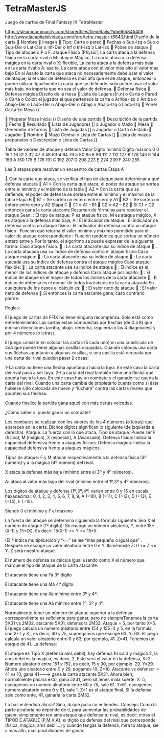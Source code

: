 # TetraMasterJS
Juego de cartas de Final Fantasy IX TetraMaster

https://steamcommunity.com/sharedfiles/filedetails/?id=665845408
http://www.lacapitalolvidada.com/foro/tetra-master-t6643.html
Diseño de la carta
 Nombre
 Imagen
 Tipo: Carta o pared
 Fechas
o Sup-Izq
o Sup
o Sup-Der
o Lat-Der
o Inf-Der
o Inf
o Inf-Izq
o Lat-Izq
 Poder de ataque
 Tipo de ataque
o P o F: ataque Físico (Physic), La carta ataca a la defensa física en la carta rival
o M: ataque Mágico, La carta ataca a la defensa mágica en la carta rival
o X: flexible, La carta ataca a la defensa más baja en la carta rival
o A: asalto, La carta ataca con el valor más alto al valor más bajo
En el Asalto la carta que ataca no necesariamente debe usar el valor de ataque; si el valor de defensa es más alto
que el de ataque, entonces lo puede utilizar. Igualmente la carta que se defiende, solo puede usar el valor más
bajo, no importa que no sea el valor de defensa.
 Defensa física
 Defensa mágica
Diseño de la mesa
 Lista de Lugares[n,n]
o Carta o Pared
o Carta
o Color: el jugador al que pertenece la carta
o Arriba-Izq
o Arriba
o Abajo-Der
o Lado-Der
o Abajo-Der
o Abajo
o Abajo-Izq
o Lado-Izq
 Poner Carta En Mesa ()

 Preparar Mesa Inicial ()
Diseño de una partida
 Descripción de la partida
 Fecha
 Resultado
 Lista de Jugadores []
o Jugador
o Mazo
 Mesa
 Generador de turnos
 Lista de Jugadas []
o Jugador
o Carta
o Estado

Jugador
 Nombre
 Mazo Central
o Lista de Cartas []
 Lista de mazos preparados
o Descripción
o Lista de Cartas []

Tabla de valores de ataque y defensa
Valor Dígito
mínimo
Dígito
máximo
0 0 15
1 16 31
2 32 47
3 48 63
4 64 79
5 80 95
6 96 111
7 112 127
8 128 143
9 144 159
A 160 175
B 176 191
C 192 207
D 208 223
E 224 239
F 240 255

Las 3 etapas para resolver un encuentro de cartas
Etapa A

 Con la carta que ataca, se verifica el tipo de ataque para determinar a qué defensa atacará
 A1 = Con la carta que ataca, el poder de ataque se sortea entre el mínimo y el máximo de la tabla
 A2 = Con la carta que se defiende, el poder de defensa se sortea entre el mínimo y el máximo de la tabla
Etapa B
 B1 = Se sortea un entero entre cero y A1
 B2 = Se sortea un entero entre cero y A2
Etapa C
 C1 = A1 – B1
 C2 = A2 – B2
 Si C1 &gt; C2 entonces gana la carta atacante
Resumen de fórmulas para resolver el ataque
Sean:
: El tipo de ataque: P es ataque físico, M es ataque mágico, X es ataque a la defensa más baja, A
: El indicador de ataque
: El indicador de defensa contra un ataque físico
: El indicador de defensa contra un ataque físico
: Función que retorna el valor mínimo y máximo permitido para el valor de ataque correspondiente
: Función randómica que sortea un número entero entre y
Por lo tanto, el algoritmo se puede expresar de la siguiente forma:
Caso ataque físico:
 : La carta atacante usa su índice de ataque
 : La carta atacada usa su índice de defensa contra el ataque físico
Caso ataque mágico:
 : La carta atacante usa su índice de ataque
 : La carta atacada usa su índice de defensa contra el ataque mágico
Caso ataque flexible:
 : La carta atacante usa su índice de ataque
 : El índice es el menor de los índices de ataque y defensa
Caso ataque por asalto:
 : El índice de ataque es el mayor de todos los índices de la carta atacante
 : El índice de defensa es el menor de todos los índices de la carta atacada
En cualquiera de los casos el cálculo es:
 : El valor neto de ataque
 : El valor neto de defensa
 Si entonces la carta atacante gana, caso contrario pierde.

Reglas:

El juego de cartas de FFIX no tiene ninguna recompensa. Sólo está como entretenimiento.
Las cartas están compuestas por flechas (de 0 a 8) que indican direcciones (arriba, abajo, derecha, izquierda y las 4
diagonales) y por 4 números (o letras).

El juego consiste en colocar las cartas (5 cada uno) en una cuadrícula de 4x4 que puede tener algunas casillas ocupadas.
Cuando colocas una carta sus flechas apuntarán a algunas casillas, si una casilla está ocupada por una carta del rival
pueden pasar 2 cosas:

1-La carta no tiene una flecha apuntando hacia la tuya. En este caso la carta del rival pasa a ser tuya.
2-La carta del rival también tiene una flecha que apunta hacia la tuya. En este caso hay un combate y el ganador se
queda la carta del rival.
Cuando una carta cambia de propietario cuenta como si ésta hubiese sido colocada de nuevo y “luchará” contra las
cartas rivales que apunten sus flechas.

Cuando finalice la partida gana aquel con más cartas volcadas.

¿Cómo saber si puedo ganar un combate?

Los combates se realizan con los valores de los 4 números (o letras) que aparecen en la carta. Dichos dígitos significan lo
siguiente (de izquierda a derecha):
Ataque: La fuerza con la que ataca.
Tipo de ataque: Puede ser F (físico), M (mágico), X (especial), A (Avanzado).
Defensa física: Indica la capacidad defensiva frente a ataques físicos.
Defensa mágica: Indica la capacidad defensiva frente a ataques mágicos.

Tipos de ataque:
F y M atacan respectivamente a la defensa física (3º número) y a la mágica (4º número) del rival.

X ataca la defensa más baja (mínimo entre el 3º y 4º números).

A: ataca al valor más bajo del rival (mínimo entre el 1º,3º y 4º números).

Los dígitos de ataque y defensa (1º,3º,4º) varían entre 0 y 15 en escala hexadecimal:
0, 1, 2, 3, 4, 5, 6, 7, 8, 9, A (=10), B (=11), C (=12), D (=13), E (=14), F (=15).

Siendo 0 el mínimo y F el máximo

La fuerza del ataque se determina siguiendo la fórmula siguiente:
Sea X el número de ataque (1º dígito):
Se escoge un número aleatorio, Y, entre 15*(X-1) y 15*(X). Es decir:
15(X-1) &lt;= Y &lt;= 15*X

(El * indica multiplicación y “&lt;=” se lee “más pequeño o igual que” .
Después se escoge un valor aleatorio entre 0 e Y, llamémosle Z:
0 &lt;= Z &lt;= Y.
Z será nuestro ataque.

El número de defensa se calcula igual usando como X el número que marque el tipo de ataque de la carta atacante:

El atacante tiene una Fà 3º dígito

El atacante tiene una Mà 4º dígito

El atacante tiene una Xà mínimo entre 3º y 4º.

El atacante tiene una Aà mínimo entre 1º, 3º y 4º.

Normalmente tener un número de ataque superior a la defensa correspondiente es suficiente para ganar, pero no
siempreTenemos la carta 5X31 vs 2M32, atacante 5X31, defensora 2M32.
Ataque = 5, por tanto X=5. El juego calcula un numero aleatorio entre 15*4 y 15*5 [4 y 5, en la formula, son X-
1 y X], es decir, 60 y 75, supongamos que escoge 63. Y=63.
El juego calcula un valor aleatorio entre 0 y 63, por ejemplo, 41. Z=41.
Tenemos un ataque de 41.
La defensa:

El ataque es Tipo X (defensa ams debil), hay defensa fisica 3 y magica 2, la ams debil es la magica, es decir, 2.
Este sera el valor en la defensa, X=2.
Numero aleatorio entre 15*1 y 15*2, es decir, 15 y 30, por ejemplo, 29. Y=29.
Ahora uno aleatorio entre 0 y 29, pogamos 10. Z=10.
Atacante vs defensor = 41 vs 10, gana 41---&gt; gana la carta atacante 5X31.
Ahora bien, normalmente pasara esto, gana 5X31, pero sit ienes mala suerte:
X=5, escogemos un numero aleatorio entre 60 y 75, sale 61.
Y=61, escogemos numero aleatorio entre 0 y 61, sale 1.
Z=1 es el ataque final.
SI la defensa sale como ante, 41, ganaria la carta 2M32.

Lo has entendido ahora? Sino, di que paso no entiendes.
Consejo: Como la parte aleatoria no depende de ti, para aumentar las probabilidades de gaanr, simplemente ten
ams ataque que defensa tu rival, es decir, miras el TIPOD E ATAQUE (P,M,X,A), el digito de defensa del rival
que corresponde (fisica, magica, ams debil...) y cuando tengas la defensa, mira tu ataque, sie s mas alto, mas
posibilidades de ganar
